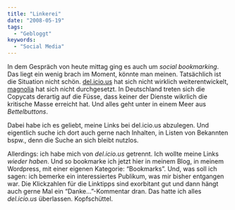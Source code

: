 ```yaml
---
title: "Linkerei"
date: "2008-05-19"
tags:
  - "Gebloggt"
keywords:
  - "Social Media"
---
```


In dem Gespräch von heute mittag ging es auch um _social bookmarking_. Das liegt ein wenig brach im Moment, könnte man meinen. Tatsächlich ist die Situation nicht schön. [del.icio.us](http://del.icio.us) hat sich nicht wirklich weiterentwickelt, [magnolia](http://ma.gnolia.com/) hat sich nicht durchgesetzt. In Deutschland treten sich die Copycats derartig auf die Füsse, dass keiner der Dienste wikrlich die kritische Masse erreicht hat. Und alles geht unter in einem Meer aus _Bettelbuttons_.

Dabei habe ich es geliebt, meine Links bei del.icio.us abzulegen. Und eigentlich suche ich dort auch gerne nach Inhalten, in Listen von Bekannten bspw., denn die Suche an sich bleibt nutzlos.

Allerdings: ich habe mich von _del.icio.us_ getrennt. Ich wollte meine Links _wieder haben_. Und so bookmarke ich jetzt hier in meinem Blog, in meinem Wordpress, mit einer eigenen Kategorie: “Bookmarks”. Und, was soll ich sagen: ich bemerke ein interessiertes Publikum, was mir bisher entgangen war. Die Klickzahlen für die Linktipps sind exorbitant gut und dann hängt auch gerne Mal ein “Danke…”-Kommentar dran. Das hatte ich alles _del.icio.us_ überlassen. Kopfschüttel.
